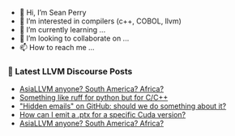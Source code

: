 - 👋 Hi, I’m Sean Perry
- 👀 I’m interested in compilers (c++, COBOL, llvm)
- 🌱 I’m currently learning ...
- 💞️ I’m looking to collaborate on ...
- 📫 How to reach me ...

<!---
s66perry/s66perry is a ✨ special ✨ repository because its `README.md` (this file) appears on your GitHub profile.
You can click the Preview link to take a look at your changes.
--->
### 📕 Latest LLVM Discourse Posts

<!-- DISCOURSE-LLVM:START -->
- [AsiaLLVM anyone? South America? Africa?](https://discourse.llvm.org/t/asiallvm-anyone-south-america-africa/78325#post_3)
- [Something like ruff for python but for C/C++](https://discourse.llvm.org/t/something-like-ruff-for-python-but-for-c-c/78326#post_1)
- [&quot;Hidden emails&quot; on GitHub: should we do something about it?](https://discourse.llvm.org/t/hidden-emails-on-github-should-we-do-something-about-it/74223?page=4#post_66)
- [How can I emit a .ptx for a specific Cuda version?](https://discourse.llvm.org/t/how-can-i-emit-a-ptx-for-a-specific-cuda-version/78303#post_6)
- [AsiaLLVM anyone? South America? Africa?](https://discourse.llvm.org/t/asiallvm-anyone-south-america-africa/78325#post_2)
<!-- DISCOURSE-LLVM:END -->
